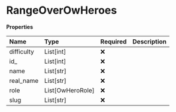 # RangeOverOwHeroes

**Properties**

| Name       | Type             | Required | Description |
| :--------- | :--------------- | :------- | :---------- |
| difficulty | List[int]        | ❌       |             |
| id\_       | List[int]        | ❌       |             |
| name       | List[str]        | ❌       |             |
| real_name  | List[str]        | ❌       |             |
| role       | List[OwHeroRole] | ❌       |             |
| slug       | List[str]        | ❌       |             |
